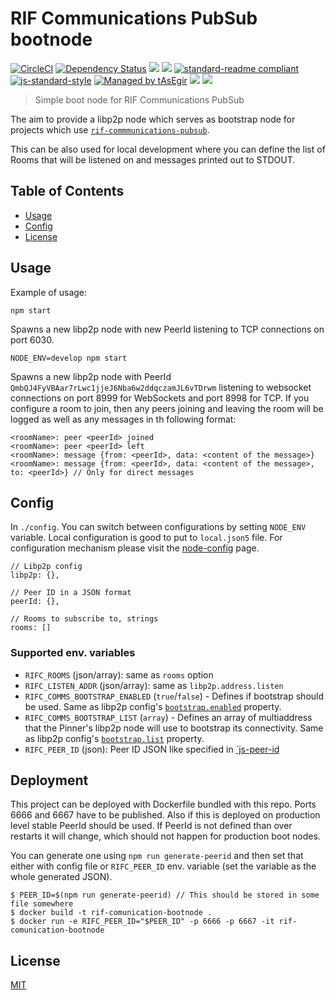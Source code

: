 # RIF Communications PubSub bootnode

[![CircleCI](https://flat.badgen.net/circleci/github/rsksmart/rif-communications-pubsub-node/master)](https://circleci.com/gh/rsksmart/rif-communications-pubsub-node/)
[![Dependency Status](https://david-dm.org/rsksmart/rif-communications-pubsub-node.svg?style=flat-square)](https://david-dm.org/rsksmart/rif-communications-pubsub-node)
[![](https://img.shields.io/badge/made%20by-IOVLabs-blue.svg?style=flat-square)](http://iovlabs.org)
[![](https://img.shields.io/badge/project-RIF%20Storage-blue.svg?style=flat-square)](https://www.rifos.org/)
[![standard-readme compliant](https://img.shields.io/badge/standard--readme-OK-brightgreen.svg?style=flat-square)](https://github.com/RichardLitt/standard-readme)
[![js-standard-style](https://img.shields.io/badge/code%20style-standard-brightgreen.svg?style=flat-square)](https://github.com/feross/standard)
[![Managed by tAsEgir](https://img.shields.io/badge/%20managed%20by-tasegir-brightgreen?style=flat-square)](https://github.com/auhau/tasegir)
![](https://img.shields.io/badge/npm-%3E%3D6.0.0-orange.svg?style=flat-square)
![](https://img.shields.io/badge/Node.js-%3E%3D10.0.0-orange.svg?style=flat-square)

> Simple boot node for RIF Communications PubSub

The aim to provide a libp2p node which serves as bootstrap node for projects which use [`rif-commmunications-pubsub`](https://github.com/rsksmart/rif-communications-pubsub). 

This can be also used for local development where you can define the list of Rooms that will be listened on and messages printed out to STDOUT.

## Table of Contents

- [Usage](#usage)
- [Config](#config)
- [License](#license)

## Usage

Example of usage:

```
npm start
```

Spawns a new libp2p node with new PeerId listening to TCP connections on port 6030.

```
NODE_ENV=develop npm start
```

Spawns a new libp2p node with PeerId `QmbQJ4FyVBAar7rLwc1jjeJ6Nba6w2ddqczamJL6vTDrwm` listening to websocket connections on port 8999 for WebSockets and port 8998 for TCP. If you configure a room to join, then any peers joining and leaving the room will be logged as well as any messages in th following format:

```
<roomName>: peer <peerId> joined
<roomName>: peer <peerId> left
<roomName>: message {from: <peerId>, data: <content of the message>}
<roomName>: message {from: <peerId>, data: <content of the message>, to: <peerId>} // Only for direct messages
```

## Config

In `./config`. You can switch between configurations by setting `NODE_ENV` variable. Local configuration is good to put to `local.json5` file. For configuration mechanism please visit the [node-config](https://github.com/lorenwest/node-config/) page.

```JSON5
// Libp2p config
libp2p: {},

// Peer ID in a JSON format
peerId: {},

// Rooms to subscribe to, strings
rooms: []
```

### Supported env. variables

 - `RIFC_ROOMS` (json/array): same as `rooms` option
 - `RIFC_LISTEN_ADDR` (json/array): same as `libp2p.address.listen`
 - `RIFC_COMMS_BOOTSTRAP_ENABLED` (`true`/`false`) - Defines if bootstrap should be used. Same as libp2p config's [`bootstrap.enabled`](https://github.com/libp2p/js-libp2p-bootstrap) property.
 - `RIFC_COMMS_BOOTSTRAP_LIST` (`array`) - Defines an array of multiaddress that the Pinner's libp2p node will use to bootstrap its connectivity. Same as libp2p config's [`bootstrap.list`](https://github.com/libp2p/js-libp2p-bootstrap) property.
 - `RIFC_PEER_ID` (json): Peer ID JSON like specified in [`js-peer-id](https://github.com/libp2p/js-peer-id#createfromjsonobj)

## Deployment

This project can be deployed with Dockerfile bundled with this repo. Ports 6666 and 6667 have to be published.
Also if this is deployed on production level stable PeerId should be used. If PeerId is not defined than over restarts it 
will change, which should not happen for production boot nodes. 

You can generate one using `npm run generate-peerid` and then set that either with config file or `RIFC_PEER_ID` env. variable (set the variable as the whole generated JSON).

```
$ PEER_ID=$(npm run generate-peerid) // This should be stored in some file somewhere
$ docker build -t rif-comunication-bootnode .  
$ docker run -e RIFC_PEER_ID="$PEER_ID" -p 6666 -p 6667 -it rif-comunication-bootnode  
```

## License

[MIT](./LICENSE)
